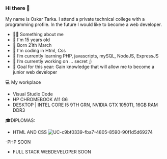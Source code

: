 ### Hi there 👋
My name is Oskar Tarka. I attend a private technical college with a programming profile. In the future I would like to become a web developer.

- 💁‍♂️ Something about me
- 👦 I'm 15 years old
- 🎂 Born 21th March
- 🌱 I'm coding in Html, Css
- 🌱 I’m currently learning PHP, javascripts, mySQL, NodeJS, ExpressJS
- 🔭 I’m currently working on ... secret ;)
- 🎯 Goal for this year: Gain knowledge that will allow me to become a junior web developer

💻 My workplace
- Visual Studio Code
- HP CHROMEBOOK A11 G6
- DESKTOP | INTEL CORE I5 9TH GRN, NVIDIA GTX 1050TI, 16GB RAM DDR3

🎓DIPLOMAS:

- HTML AND CSS
![UC-c9bf0339-fba7-4805-8590-90f1d5d69274](https://user-images.githubusercontent.com/93466171/223812423-a515ed3e-de0d-4f37-9e20-bc5543ac4bf2.jpg)

-PHP
SOON

- FULL STACK WEBDEVELOPER
SOON
